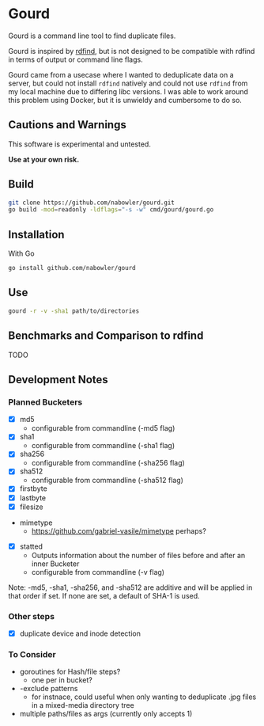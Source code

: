 # Gourd

Gourd is a command line tool to find duplicate files.

Gourd is inspired by [rdfind](https://github.com/pauldreik/rdfind), but is not designed to be compatible with rdfind in terms of output or command line flags.

Gourd came from a usecase where I wanted to deduplicate data on a server, but could not install `rdfind` natively and could not use `rdfind` from my local machine due to differing libc versions. I was able to work around this problem using Docker, but it is unwieldy and cumbersome to do so.

## Cautions and Warnings

This software is experimental and untested.

**Use at your own risk.**

## Build

```sh
git clone https://github.com/nabowler/gourd.git
go build -mod=readonly -ldflags="-s -w" cmd/gourd/gourd.go
```

## Installation

With Go
```bash
go install github.com/nabowler/gourd
```

## Use

```bash
gourd -r -v -sha1 path/to/directories
```

## Benchmarks and Comparison to rdfind

TODO

## Development Notes
### Planned Bucketers

- [x] md5
  - configurable from commandline (-md5 flag)
- [x] sha1
  - configurable from commandline (-sha1 flag)
- [x] sha256
  - configurable from commandline (-sha256 flag)
- [x] sha512
  - configurable from commandline (-sha512 flag)
- [x] firstbyte
- [x] lastbyte
- [x] filesize
- mimetype
  - https://github.com/gabriel-vasile/mimetype perhaps?
- [x] statted
  - Outputs information about the number of files before and after an inner Bucketer
  - configurable from commandline (-v flag)

Note: -md5, -sha1, -sha256, and -sha512 are additive and will be applied in that order if set. If none are set, a default of SHA-1 is used.

### Other steps

- [x] duplicate device and inode detection

### To Consider

- goroutines for Hash/file steps?
  - one per in bucket?
- -exclude patterns
  - for instnace, could useful when only wanting to deduplicate .jpg files in a mixed-media directory tree
- multiple paths/files as args (currently only accepts 1)
